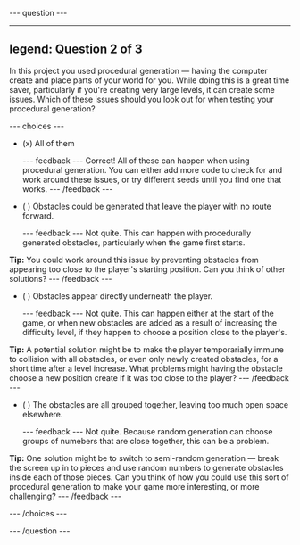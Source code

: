 
--- question ---

---
legend: Question 2 of 3
---

In this project you used procedural generation — having the computer create and place parts of your world for you. While doing this is a great time saver, particularly if you're creating very large levels, it can create some issues. Which of these issues should you look out for when testing your procedural generation?

--- choices ---

- (x) All of them

  --- feedback ---
Correct! All of these can happen when using procedural generation. You can either add more code to check for and work around these issues, or try different seeds until you find one that works.
  --- /feedback ---

- ( ) Obstacles could be generated that leave the player with no route forward.

  --- feedback ---
Not quite. This can happen with procedurally generated obstacles, particularly when the game first starts. 


**Tip:** You could work around this issue by preventing obstacles from appearing too close to the player's starting position. Can you think of other solutions?
  --- /feedback ---

- ( ) Obstacles appear directly underneath the player.

  --- feedback ---
Not quite. This can happen either at the start of the game, or when new obstacles are added as a result of increasing the difficulty level, if they happen to choose a position close to the player's. 


**Tip:** A potential solution might be to make the player temporarially immune to collision with all obstacles, or even only newly created obstacles, for a short time after a level increase. What problems might having the obstacle choose a new position create if it was too close to the player? 
  --- /feedback ---

- ( ) The obstacles are all grouped together, leaving too much open space elsewhere.

  --- feedback ---
Not quite. Because random generation can choose groups of numebers that are close together, this can be a problem. 


**Tip:** One solution might be to switch to semi-random generation — break the screen up in to pieces and use random numbers to generate obstacles inside each of those pieces. Can you think of how you could use this sort of procedural generation to make your game more interesting, or more challenging?
  --- /feedback ---

--- /choices ---

--- /question ---
